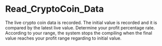 # Read_CryptoCoin_Data
The live crypto coin data is recorded. The initial value is recorded and it is compared by the latest live value. Determine your profit percentage rate. According to your range, the system stops the compiling when the final value reaches your profit range regarding to initial value.
